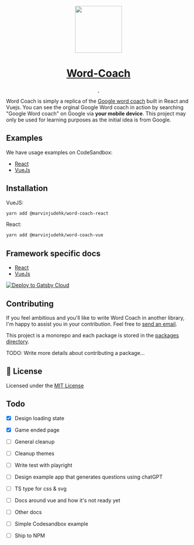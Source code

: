 <p align="center">
  <a href="https://nextjs.org">
    <picture>
      <source media="(prefers-color-scheme: dark)" srcset="https://assets.vercel.com/image/upload/v1662130559/nextjs/Icon_dark_background.png">
      <img src="https://assets.vercel.com/image/upload/v1662130559/nextjs/Icon_light_background.png" height="128">
    </picture>
    <h1 align="center">Word-Coach</h1>
  </a>
</p>

<p align="center">
  <a aria-label="NPM version" href="https://www.npmjs.com/package/next">
    <img alt="" src="https://img.shields.io/npm/v/next.svg?style=for-the-badge&labelColor=000000">
  </a>
  <a aria-label="License" href="https://github.com/vercel/next.js/blob/canary/license.md">
    <img alt="" src="https://img.shields.io/npm/l/next.svg?style=for-the-badge&labelColor=000000">
  </a>

</p>

Word Coach is simply a replica of the [Google word coach](https://www.seoexpertindelhi.in/google-word-coach/) built in React and Vuejs. You can see the orginal Google Word coach in action by searching "Google Word coach" on Google via **your mobile device**. This project may only be used for learning purposes as the initial idea is from Google.

## Examples

We have usage examples on CodeSandbox:

- [React](https://codesandbox.com/iiheu3hg7e83)
- [VueJs](https://codesandbox.com/iiheu3hg7e8ri3ieh3)

## Installation

VueJS:

```bash
yarn add @marvinjudehk/word-coach-react
```

React:

```bash
yarn add @marvinjudehk/word-coach-vue
```

## Framework specific docs

- [React](https://github.com/marvinjude/word-coach/packages/word-coach-react)
- [VueJs](https://github.com/marvinjude/word-coach/packages/word-coach-vue)

[![Deploy to Gatsby Cloud](https://www.gatsbyjs.com/deploynow.svg)](https://www.gatsbyjs.com/dashboard/deploynow?url=https://github.com/gatsbyjs/gatsby-starter-blog)

## Contributing

If you feel ambitious and you'll like to write Word Coach in another library, I'm happy to assist you in your contribution. Feel free to [send an email](mailto::marvinjudehk@gmail.com).

This project is a monorepo and each package is stored in the [packages directory](https://github.com/marvinjude/word-coach/packages/).

TODO: Write more details about contributing a package...

## 📝 License

Licensed under the [MIT License](https://github.com/marvinjude/word-coach/license.md)

## Todo

- [x] Design loading state 
- [x] Game ended page 

- [ ] General cleanup 
- [ ] Cleanup themes
- [ ] Write test with playright
- [ ] Design example app that generates questions using chatGPT
- [ ] TS type for css & svg
- [ ] Docs around vue and how it's not ready yet
- [ ] Other docs 
- [ ] Simple Codesandbox example
- [ ] Ship to NPM
